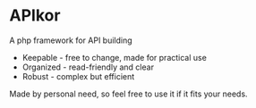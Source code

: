 # APIkor
A php framework for API building

- Keepable - free to change, made for practical use
- Organized - read-friendly and clear
- Robust - complex but efficient

Made by personal need, so feel free to use it if it fits your needs.
